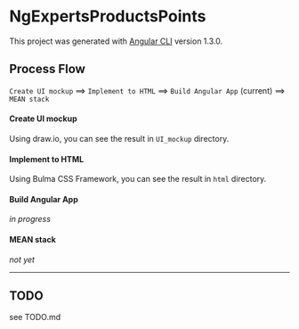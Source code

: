 # NgExpertsProductsPoints

This project was generated with [Angular CLI](https://github.com/angular/angular-cli) version 1.3.0.

## Process Flow
`Create UI mockup` ==> `Implement to HTML` ==> `Build Angular App` (current) ==> `MEAN stack`

#### Create UI mockup
Using draw.io, you can see the result in `UI_mockup` directory.

#### Implement to HTML
Using Bulma CSS Framework, you can see the result in `html` directory.

#### Build Angular App
*in progress*

#### MEAN stack
*not yet*

---

## TODO

see TODO.md
